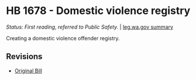 # HB 1678 - Domestic violence registry
*Status: First reading, referred to Public Safety.* | [leg.wa.gov summary](https://app.leg.wa.gov/billsummary?BillNumber=1678&Year=2021)

Creating a domestic violence offender registry.

## Revisions
* [Original Bill](1/)